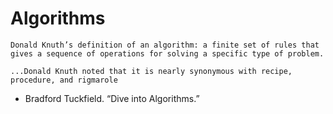 # Algorithms

```text
Donald Knuth’s definition of an algorithm: a finite set of rules that gives a sequence of operations for solving a specific type of problem.

...Donald Knuth noted that it is nearly synonymous with recipe, procedure, and rigmarole
```

- Bradford Tuckfield. “Dive into Algorithms.”
